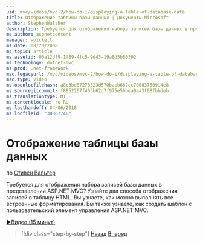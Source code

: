 ```yaml
---
uid: mvc/videos/mvc-2/how-do-i/displaying-a-table-of-database-data
title: Отображение таблицы базы данных | Документы Microsoft
author: StephenWalther
description: Требуется для отображения набора записей базы данных в представлении ASP.NET MVC? Узнайте два способа отображения записей в таблицу HTML. Вы узнаете, как можно выполнять все t...
ms.author: aspnetcontent
manager: wpickett
ms.date: 08/20/2008
ms.topic: article
ms.assetid: 00a12df9-1f89-4fc5-9d43-19a8d5b80392
ms.technology: dotnet-mvc
ms.prod: .net-framework
msc.legacyurl: /mvc/videos/mvc-2/how-do-i/displaying-a-table-of-database-data
msc.type: video
ms.openlocfilehash: a8c3bd87273323d570baeb662ec70083750914e8
ms.sourcegitcommit: f8852267f463b62d7f975e56bea9aa3f68fbbdeb
ms.translationtype: MT
ms.contentlocale: ru-RU
ms.lasthandoff: 04/06/2018
ms.locfileid: "30867740"
---
```

<a name="displaying-a-table-of-database-data"></a>Отображение таблицы базы данных
====================
по [Стивен Вальтер](https://github.com/StephenWalther)

Требуется для отображения набора записей базы данных в представлении ASP.NET MVC? Узнайте два способа отображения записей в таблицу HTML. Вы узнаете, как можно выполнять все встроенные форматирования. Вы также узнаете, как создать шаблон с пользовательский элемент управления ASP.NET MVC.

[&#9654;Видео (15 минут)](https://channel9.msdn.com/Blogs/ASP-NET-Site-Videos/displaying-a-table-of-database-data)

> [!div class="step-by-step"]
> [Назад](creating-model-classes-with-linq-to-sql.md)
> [Вперед](what-is-aspnet-mvc-80-minute-technical-video-for-developers-building-nerddinner.md)
